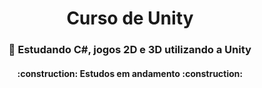 <h1 align="center"> Curso de Unity </h1>

<h3 align="center"> 🥇 Estudando C#, jogos 2D e 3D utilizando a Unity </h3>
           
<h4 align="center"> 
    :construction:  Estudos em andamento  :construction:
</h4>

